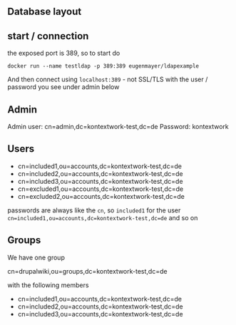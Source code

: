 ## Database layout

## start / connection

the exposed port is 389, so to start do

`docker run --name testldap -p 389:389 eugenmayer/ldapexample`

And then connect using `localhost:389` - not SSL/TLS with the user / password you see under admin below

## Admin
Admin user: cn=admin,dc=kontextwork-test,dc=de
Password: kontextwork

## Users
- cn=included1,ou=accounts,dc=kontextwork-test,dc=de
- cn=included2,ou=accounts,dc=kontextwork-test,dc=de
- cn=included3,ou=accounts,dc=kontextwork-test,dc=de
- cn=excluded1,ou=accounts,dc=kontextwork-test,dc=de
- cn=excluded2,ou=accounts,dc=kontextwork-test,dc=de

passwords are always like the `cn`, so `included1` for the user `cn=included1,ou=accounts,dc=kontextwork-test,dc=de` and so on

## Groups

We have one group

cn=drupalwiki,ou=groups,dc=kontextwork-test,dc=de

with the following members

- cn=included1,ou=accounts,dc=kontextwork-test,dc=de
- cn=included2,ou=accounts,dc=kontextwork-test,dc=de
- cn=included3,ou=accounts,dc=kontextwork-test,dc=de

